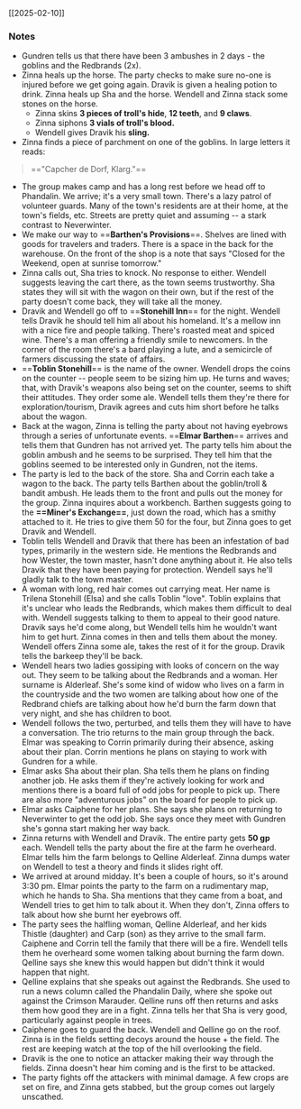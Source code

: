 [[2025-02-10]]

### Notes

- Gundren tells us that there have been 3 ambushes in 2 days - the goblins and the Redbrands (2x).
- Zinna heals up the horse. The party checks to make sure no-one is injured before we get going again. Dravik is given a healing potion to drink. Zinna heals up Sha and the horse. Wendell and Zinna stack some stones on the horse.
	- Zinna skins **3 pieces of troll's hide**, **12 teeth**, and **9 claws**.
	- Zinna siphons **3 vials of troll's blood.**
	- Wendell gives Dravik his **sling.**
- Zinna finds a piece of parchment on one of the goblins. In large letters it reads:
> 	 =="Capcher de Dorf, Klarg."== 
- The group makes camp and has a long rest before we head off to Phandalin. We arrive; it's a very small town. There's a lazy patrol of volunteer guards. Many of the town's residents are at their home, at the town's fields, etc. Streets are pretty quiet and assuming -- a stark contrast to Neverwinter.
- We make our way to ==**Barthen's Provisions**==. Shelves are lined with goods for travelers and traders. There is a space in the back for the warehouse. On the front of the shop is a note that says "Closed for the Weekend, open at sunrise tomorrow."
- Zinna calls out, Sha tries to knock. No response to either. Wendell suggests leaving the cart there, as the town seems trustworthy. Sha states they will sit with the wagon on their own, but if the rest of the party doesn't come back, they will take all the money.
- Dravik and Wendell go off to ==**Stonehill Inn**== for the night. Wendell tells Dravik he should tell him all about his homeland. It's a mellow inn with a nice fire and people talking. There's roasted meat and spiced wine. There's a man offering a friendly smile to newcomers. In the corner of the room there's a bard playing a lute, and a semicircle of farmers discussing the state of affairs. 
- ==**Toblin Stonehill**== is the name of the owner. Wendell drops the coins on the counter -- people seem to be sizing him up. He turns and waves; that, with Dravik's weapons also being set on the counter, seems to shift their attitudes. They order some ale. Wendell tells them they're there for exploration/tourism, Dravik agrees and cuts him short before he talks about the wagon.
- Back at the wagon, Zinna is telling the party about not having eyebrows through a series of unfortunate events. ==**Elmar Barthen**== arrives and tells them that Gundren has not arrived yet. The party tells him about the goblin ambush and he seems to be surprised. They tell him that the goblins seemed to be interested only in Gundren, not the items.
- The party is led to the back of the store. Sha and Corrin each take a wagon to the back. The party tells Barthen about the goblin/troll & bandit ambush. He leads them to the front and pulls out the money for the group. Zinna inquires about a workbench. Barthen suggests going to the **==Miner's Exchange==**, just down the road, which has a smithy attached to it. He tries to give them 50 for the four, but Zinna goes to get Dravik and Wendell.
- Toblin tells Wendell and Dravik that there has been an infestation of bad types, primarily in the western side. He mentions the Redbrands and how Wester, the town master, hasn't done anything about it. He also tells Dravik that they have been paying for protection. Wendell says he'll gladly talk to the town master.
- A woman with long, red hair comes out carrying meat. Her name is Trilena Stonehill (Elsa) and she calls Toblin "love". Toblin explains that it's unclear who leads the Redbrands, which makes them difficult to deal with. Wendell suggests talking to them to appeal to their good nature. Dravik says he'd come along, but Wendell tells him he wouldn't want him to get hurt. Zinna comes in then and tells them about the money. Wendell offers Zinna some ale, takes the rest of it for the group. Dravik tells the barkeep they'll be back.
- Wendell hears two ladies gossiping with looks of concern on the way out. They seem to be talking about the Redbrands and a woman. Her surname is Alderleaf. She's some kind of widow who lives on a farm in the countryside and the two women are talking about how one of the Redbrand chiefs are talking about how he'd burn the farm down that very night, and she has children to boot.
- Wendell follows the two, perturbed, and tells them they will have to have a conversation. The trio returns to the main group through the back. Elmar was speaking to Corrin primarily during their absence, asking about their plan. Corrin mentions he plans on staying to work with Gundren for a while.
- Elmar asks Sha about their plan. Sha tells them he plans on finding another job. He asks them if they're actively looking for work and mentions there is a board full of odd jobs for people to pick up. There are also more "adventurous jobs" on the board for people to pick up. 
- Elmar asks Caiphene for her plans. She says she plans on returning to Neverwinter to get the odd job. She says once they meet with Gundren she's gonna start making her way back.
- Zinna returns with Wendell and Dravik. The entire party gets **50 gp** each. Wendell tells the party about the fire at the farm he overheard. Elmar tells him the farm belongs to Qelline Alderleaf. Zinna dumps water on Wendell to test a theory and finds it slides right off.
- We arrived at around midday. It's been a couple of hours, so it's around 3:30 pm. Elmar points the party to the farm on a rudimentary map, which he hands to Sha. Sha mentions that they came from a boat, and Wendell tries to get him to talk about it. When they don't, Zinna offers to talk about how she burnt her eyebrows off.
- The party sees the halfling woman, Qelline Alderleaf, and her kids Thistle (daughter) and Carp (son) as they arrive to the small farm. Caiphene and Corrin tell the family that there will be a fire. Wendell tells them he overheard some women talking about burning the farm down. Qelline says she knew this would happen but didn't think it would happen that night. 
- Qelline explains that she speaks out against the Redbrands. She used to run a news column called the Phandalin Daily, where she spoke out against the Crimson Marauder. Qelline runs off then returns and asks them how good they are in a fight. Zinna tells her that Sha is very good, particularly against people in trees.
- Caiphene goes to guard the back. Wendell and Qelline go on the roof. Zinna is in the fields setting decoys around the house + the field. The rest are keeping watch at the top of the hill overlooking the field.
- Dravik is the one to notice an attacker making their way through the fields. Zinna doesn't hear him coming and is the first to be attacked.
- The party fights off the attackers with minimal damage. A few crops are set on fire, and Zinna gets stabbed, but the group comes out largely unscathed.